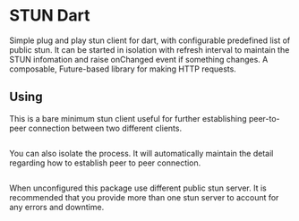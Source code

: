 # STUN Dart
Simple plug and play stun client for dart, with configurable predefined list of public stun. It can be started in isolation with refresh interval to maintain the STUN infomation and raise onChanged event if something changes.
A composable, Future-based library for making HTTP requests.

## Using

This is a bare minimum stun client useful for further establishing peer-to-peer connection between two different clients.

```dart
```

You can also isolate the process. It will automatically maintain the detail regarding how to establish peer to peer connection.

```dart
```

When unconfigured this package use different public stun server. It is recommended that you provide more than one stun server to account for any errors and downtime.
```dart
```
